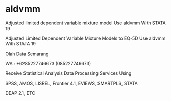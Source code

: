 # aldvmm
Adjusted limited dependent variable mixture model Use aldvmm With STATA 19

Adjusted Limited Dependent Variable Mixture Models to EQ-5D Use aldvmm With STATA 19

Olah Data Semarang

WA : +6285227746673 (085227746673)

Receive Statistical Analysis Data Processing Services Using

SPSS, AMOS, LISREL, Frontier 4.1, EVIEWS, SMARTPLS, STATA

DEAP 2.1, ETC
